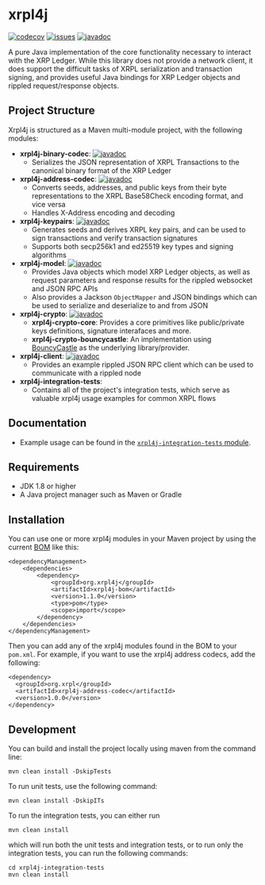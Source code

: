 # xrpl4j
[![codecov][codecov-image]][codecov-url]
[![issues][github-issues-image]][github-issues-url]
[![javadoc](https://javadoc.io/badge2/org.xrpl/xrpl4j-parent/javadoc.svg?color=blue)](https://javadoc.io/doc/org.xrpl/xrpl4j-parent)

A pure Java implementation of the core functionality necessary to interact with the XRP Ledger.  While this library does not provide a network client, it does support the difficult tasks of XRPL serialization and transaction signing, and provides useful Java bindings for XRP Ledger objects and rippled request/response objects.  

## Project Structure

Xrpl4j is structured as a Maven multi-module project, with the following modules:
- **xrpl4j-binary-codec**: [![javadoc](https://javadoc.io/badge2/org.xrpl/xrpl4j-binary-codec/javadoc.svg?color=blue)](https://javadoc.io/doc/org.xrpl/xrpl4j-binary-codec)
    - Serializes the JSON representation of XRPL Transactions to the canonical binary format of the XRP Ledger
- **xrpl4j-address-codec**: [![javadoc](https://javadoc.io/badge2/org.xrpl/xrpl4j-address-codec/javadoc.svg?color=blue)](https://javadoc.io/doc/org.xrpl/xrpl4j-address-codec)
    - Converts seeds, addresses, and public keys from their byte representations to the XRPL Base58Check encoding format, and vice versa
    - Handles X-Address encoding and decoding
- **xrpl4j-keypairs**: [![javadoc](https://javadoc.io/badge2/org.xrpl/xrpl4j-keypairs/javadoc.svg?color=blue)](https://javadoc.io/doc/org.xrpl/xrpl4j-keypairs)
    - Generates seeds and derives XRPL key pairs, and can be used to sign transactions and verify transaction signatures
    - Supports both secp256k1 and ed25519 key types and signing algorithms
- **xrpl4j-model**: [![javadoc](https://javadoc.io/badge2/org.xrpl/xrpl4j-model/javadoc.svg?color=blue)](https://javadoc.io/doc/org.xrpl/xrpl4j-model)
    - Provides Java objects which model XRP Ledger objects, as well as request parameters and response results for the rippled websocket and JSON RPC APIs
    - Also provides a Jackson `ObjectMapper` and JSON bindings which can be used to serialize and deserialize to and from JSON
- **xrpl4j-crypto**: [![javadoc](https://javadoc.io/badge2/org.xrpl/xrpl4j-crypto-parent/javadoc.svg?color=blue)](https://javadoc.io/doc/org.xrpl/xrpl4j-crypto-parent)
    - **xrpl4j-crypto-core**: Provides a core primitives like public/private keys definitions, signature interafaces and more.
    - **xrpl4j-crypto-bouncycastle**: An implementation using [BouncyCastle](https://www.bouncycastle.org/) as the underlying library/provider.
- **xrpl4j-client**: [![javadoc](https://javadoc.io/badge2/org.xrpl/xrpl4j-client/javadoc.svg?color=blue)](https://javadoc.io/doc/org.xrpl/xrpl4j-client)
    - Provides an example rippled JSON RPC client which can be used to communicate with a rippled node
- **xrpl4j-integration-tests**: 
    - Contains all of the project's integration tests, which serve as valuable xrpl4j usage examples for common XRPL flows

## Documentation
- Example usage can be found in the [`xrpl4j-integration-tests` module](xrpl4j-integration-tests/).

## Requirements
- JDK 1.8 or higher
- A Java project manager such as Maven or Gradle

## Installation
You can use one or more xrpl4j modules in your Maven project by using the current [BOM](https://howtodoinjava.com/maven/maven-bom-bill-of-materials-dependency/) like this:

```
<dependencyManagement>
    <dependencies>
        <dependency>
            <groupId>org.xrpl4j</groupId>
            <artifactId>xrpl4j-bom</artifactId>
            <version>1.1.0</version>
            <type>pom</type>
            <scope>import</scope>
        </dependency>
    </dependencies>
</dependencyManagement>
```

Then you can add any of the xrpl4j modules found in the BOM to your `pom.xml`. For example, if you want to use the xrpl4j address codecs, add the following:
```
<dependency>
  <groupId>org.xrpl</groupId>
  <artifactId>xrpl4j-address-codec</artifactId>
  <version>1.0.0</version>
</dependency>
```

## Development
You can build and install the project locally using maven from the command line:
```
mvn clean install -DskipTests
```

To run unit tests, use the following command:
```
mvn clean install -DskipITs
```

To run the integration tests, you can either run
```
mvn clean install
```
which will run both the unit tests and integration tests, or to run only the integration tests, you can run the following commands:
```
cd xrpl4j-integration-tests
mvn clean install
```

[codecov-image]: https://codecov.io/gh/XRPLF/xrpl4j/branch/main/graph/badge.svg
[codecov-url]: https://codecov.io/gh/XRPLF/xrpl4j
[github-issues-image]: https://img.shields.io/github/issues/XRPLF/xrpl4j.svg
[github-issues-url]: https://github.com/XRPLF/xrpl4j/issues
